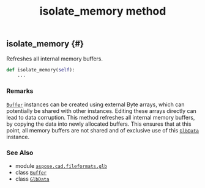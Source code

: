 ﻿---
title: isolate_memory method
second_title: Aspose.CAD for Python via .NET API References
description: 
type: docs
weight: 170
url: /python-net/aspose.cad.fileformats.glb/glbdata/isolate_memory/
is_root: false
---

## isolate_memory {#}

Refreshes all internal memory buffers.



```python
def isolate_memory(self):
    ...
```


### Remarks

[`Buffer`](/cad/python-net/aspose.cad.fileformats.glb/buffer) instances can be created using external Byte arrays, which
can potentially be shared with other instances. Editing these arrays directly can lead to data
corruption.
This method refreshes all internal memory buffers, by copying the data into newly allocated
buffers. This ensures that at this point, all memory buffers are not shared and of exclusive
use of this [`GlbData`](/cad/python-net/aspose.cad.fileformats.glb/glbdata) instance.


### See Also
* module [`aspose.cad.fileformats.glb`](../../)
* class [`Buffer`](/cad/python-net/aspose.cad.fileformats.glb/buffer)
* class [`GlbData`](/cad/python-net/aspose.cad.fileformats.glb/glbdata)
